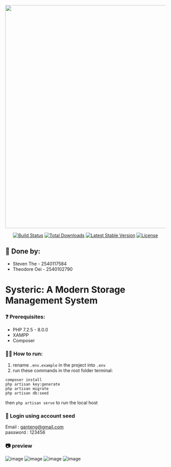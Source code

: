 <p align="center"><img src="https://media.discordapp.net/attachments/891959446857744394/983767415743741972/Tesla_Model_Sus.png?" width="700"></p>

<p align="center">
<a href="https://travis-ci.org/laravel/framework"><img src="https://travis-ci.org/laravel/framework.svg" alt="Build Status"></a>
<a href="https://packagist.org/packages/laravel/framework"><img src="https://poser.pugx.org/laravel/framework/d/total.svg" alt="Total Downloads"></a>
<a href="https://packagist.org/packages/laravel/framework"><img src="https://poser.pugx.org/laravel/framework/v/stable.svg" alt="Latest Stable Version"></a>
<a href="https://packagist.org/packages/laravel/framework"><img src="https://poser.pugx.org/laravel/framework/license.svg" alt="License"></a>
</p>

## 🤼 Done by: 
- Steven The - 2540117584
- Theodore Oei - 2540102790

# Systeric: A Modern Storage Management System  
### ❓ Prerequisites:  
- PHP 7.2.5 - 8.0.0
- XAMPP
- Composer  

### 🏃‍♀️ How to run:  
1. rename ```.env.example``` in the project into ```.env```
2. run these commands in the root folder terminal: 
```
composer install
php artisan key:generate
php artisan migrate
php artisan db:seed
```  
then ```php artisan serve``` to run the local host  
  
### 🌱 Login using account seed   
Email : ganteng@gmail.com  
password : 123456

### 📷 preview
![image](https://github.com/nepucchi/FinalProjectBackend_Steven-Theo/assets/100029794/93994d3c-d000-4660-bc52-6efaebaaba1e)
![image](https://github.com/nepucchi/FinalProjectBackend_Steven-Theo/assets/100029794/b85116d6-37a4-4259-85d3-457abdbe880e)
![image](https://github.com/nepucchi/FinalProjectBackend_Steven-Theo/assets/100029794/81e2fa3b-ae76-41e8-8052-0777289a2bf1)
![image](https://github.com/nepucchi/FinalProjectBackend_Steven-Theo/assets/100029794/cebf0b54-986f-45d3-8508-7292a9e162b5)




 
